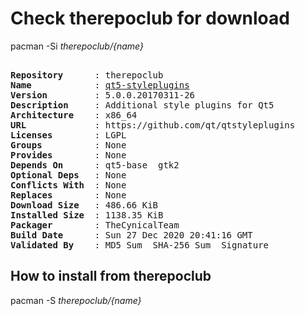 # Check therepoclub for download

        
pacman -Si *therepoclub/{name}*

<div class="highlight"><pre class="highlight"><text>
<b>Repository</b>      : therepoclub
<b>Name</b>            : <a href='../../x86_64/qt5-styleplugins-5.0.0.20170311-26-x86_64.pkg.tar.zst'>qt5-styleplugins</a>
<b>Version</b>         : 5.0.0.20170311-26
<b>Description</b>     : Additional style plugins for Qt5
<b>Architecture</b>    : x86_64
<b>URL</b>             : https://github.com/qt/qtstyleplugins
<b>Licenses</b>        : LGPL
<b>Groups</b>          : None
<b>Provides</b>        : None
<b>Depends On</b>      : qt5-base  gtk2
<b>Optional Deps</b>   : None
<b>Conflicts With</b>  : None
<b>Replaces</b>        : None
<b>Download Size</b>   : 486.66 KiB
<b>Installed Size</b>  : 1138.35 KiB
<b>Packager</b>        : TheCynicalTeam <wayne6324@gmail.com>
<b>Build Date</b>      : Sun 27 Dec 2020 20:41:16 GMT
<b>Validated By</b>    : MD5 Sum  SHA-256 Sum  Signature
</text></pre></div>

## How to install from therepoclub

        
pacman -S *therepoclub/{name}*
